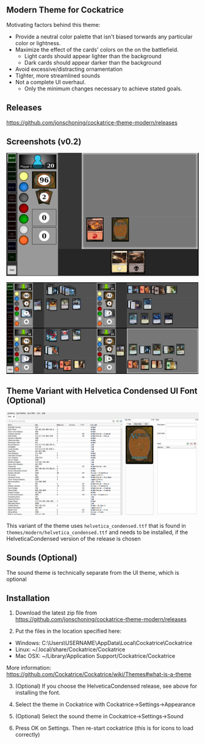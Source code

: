 ## Modern Theme for Cockatrice

Motivating factors behind this theme:
 - Provide a neutral color palette that isn't biased torwards any particular color or lightness. 
 - Maximize the effect of the cards' colors on the on the battlefield.  
   - Light cards should appear lighter than the background
   - Dark cards should appear darker than the background
 - Avoid excessive/distracting ornamentation
 - Tighter, more streamlined sounds
 - Not a complete UI overhaul. 
   - Only the minimum changes necessary to achieve stated goals.

## Releases

https://github.com/jonschoning/cockatrice-theme-modern/releases

## Screenshots (v0.2)

![png](screenshots/1player.png)

![png](screenshots/4player.png)

## Theme Variant with Helvetica Condensed UI Font (Optional)

![png](screenshots/deck-editor.png)

This variant of the theme uses `helvetica_condensed.ttf` that is found in `themes/modern/helvetica_condensed.ttf` and needs to be installed, if the HelveticaCondensed version of the release is chosen

## Sounds (Optional)

The sound theme is technically separate from the UI theme, which is optional

## Installation

1. Download the latest zip file from https://github.com/jonschoning/cockatrice-theme-modern/releases

2. Put the files in the location specified here:

  - Windows: C:\Users\USERNAME\AppData\Local\Cockatrice\Cockatrice
  - Linux: ~/.local/share/Cockatrice/Cockatrice
  - Mac OSX: ~/Library/Application Support/Cockatrice/Cockatrice

More information: https://github.com/Cockatrice/Cockatrice/wiki/Themes#what-is-a-theme

3. (Optional) If you choose the HelveticaCondensed release, see above for installing the font.

4. Select the theme in Cockatrice with Cockatrice->Settings->Appearance

5. (Optional) Select the sound theme in Cockatrice->Settings->Sound

6. Press OK on Settings. Then re-start cockatrice (this is for icons to load correctly)
